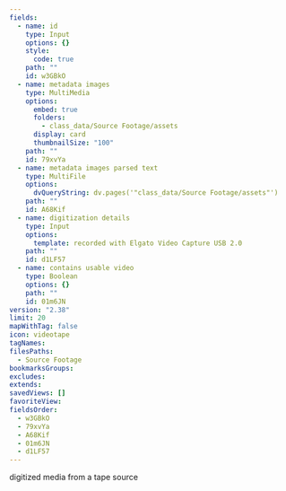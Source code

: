 ```yaml
---
fields:
  - name: id
    type: Input
    options: {}
    style:
      code: true
    path: ""
    id: w3GBkO
  - name: metadata images
    type: MultiMedia
    options:
      embed: true
      folders:
        - class_data/Source Footage/assets
      display: card
      thumbnailSize: "100"
    path: ""
    id: 79xvYa
  - name: metadata images parsed text
    type: MultiFile
    options:
      dvQueryString: dv.pages('"class_data/Source Footage/assets"')
    path: ""
    id: A68Kif
  - name: digitization details
    type: Input
    options:
      template: recorded with Elgato Video Capture USB 2.0
    path: ""
    id: d1LF57
  - name: contains usable video
    type: Boolean
    options: {}
    path: ""
    id: 01m6JN
version: "2.38"
limit: 20
mapWithTag: false
icon: videotape
tagNames: 
filesPaths:
  - Source Footage
bookmarksGroups: 
excludes: 
extends: 
savedViews: []
favoriteView: 
fieldsOrder:
  - w3GBkO
  - 79xvYa
  - A68Kif
  - 01m6JN
  - d1LF57
---
```

digitized media from a tape source